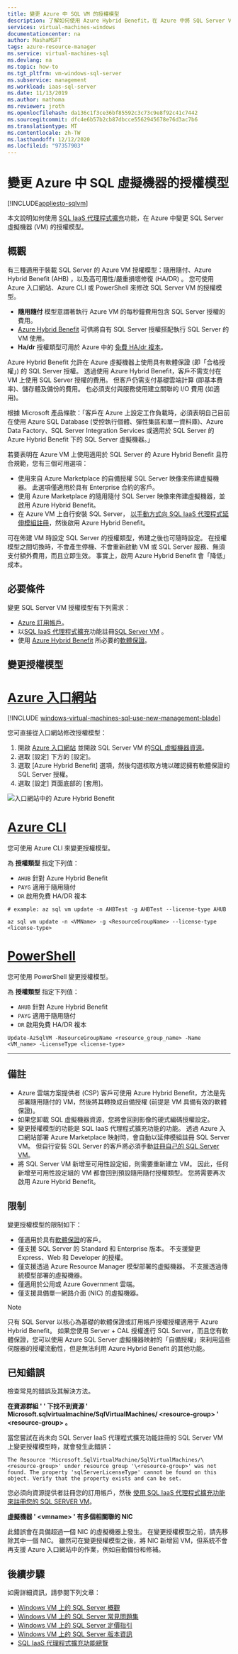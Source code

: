 ```yaml
---
title: 變更 Azure 中 SQL VM 的授權模型
description: 了解如何使用 Azure Hybrid Benefit，在 Azure 中將 SQL Server VM 的授權從隨用隨付切換至自備授權。
services: virtual-machines-windows
documentationcenter: na
author: MashaMSFT
tags: azure-resource-manager
ms.service: virtual-machines-sql
ms.devlang: na
ms.topic: how-to
ms.tgt_pltfrm: vm-windows-sql-server
ms.subservice: management
ms.workload: iaas-sql-server
ms.date: 11/13/2019
ms.author: mathoma
ms.reviewer: jroth
ms.openlocfilehash: da136c1f3ce36bf85592c3c73c9e8f92c41c7442
ms.sourcegitcommit: dfc4e6b57b2cb87dbcce5562945678e76d3ac7b6
ms.translationtype: MT
ms.contentlocale: zh-TW
ms.lasthandoff: 12/12/2020
ms.locfileid: "97357903"
---
```

# <a name="change-the-license-model-for-a-sql-virtual-machine-in-azure"></a>變更 Azure 中 SQL 虛擬機器的授權模型
[!INCLUDE[appliesto-sqlvm](../../includes/appliesto-sqlvm.md)]


本文說明如何使用 [SQL IaaS 代理程式擴充](./sql-server-iaas-agent-extension-automate-management.md)功能，在 Azure 中變更 SQL Server 虛擬機器 (VM) 的授權模型。

## <a name="overview"></a>概觀

有三種適用于裝載 SQL Server 的 Azure VM 授權模型：隨用隨付、Azure Hybrid Benefit (AHB) ，以及高可用性/嚴重損壞修復 (HA/DR) 。 您可使用 Azure 入口網站、Azure CLI 或 PowerShell 來修改 SQL Server VM 的授權模型。 

- **隨用隨付** 模型意謂著執行 Azure VM 的每秒鐘費用包含 SQL Server 授權的費用。
- [Azure Hybrid Benefit](https://azure.microsoft.com/pricing/hybrid-benefit/) 可供將自有 SQL Server 授權搭配執行 SQL Server 的 VM 使用。 
- **Ha/dr** 授權類型可用於 Azure 中的 [免費 HA/dr 複本](business-continuity-high-availability-disaster-recovery-hadr-overview.md#free-dr-replica-in-azure)。 

Azure Hybrid Benefit 允許在 Azure 虛擬機器上使用具有軟體保證 (即「合格授權」) 的 SQL Server 授權。 透過使用 Azure Hybrid Benefit，客戶不需支付在 VM 上使用 SQL Server 授權的費用。 但客戶仍需支付基礎雲端計算 (即基本費率)、儲存體及備份的費用。 也必須支付與服務使用建立關聯的 I/O 費用 (如適用)。

根據 Microsoft 產品條款：「客戶在 Azure 上設定工作負載時，必須表明自己目前在使用 Azure SQL Database (受控執行個體、彈性集區和單一資料庫)、Azure Data Factory、SQL Server Integration Services 或適用於 SQL Server 的 Azure Hybrid Benefit 下的 SQL Server 虛擬機器。」

若要表明在 Azure VM 上使用適用於 SQL Server 的 Azure Hybrid Benefit 且符合規範，您有三個可用選項：

- 使用來自 Azure Marketplace 的自備授權 SQL Server 映像來佈建虛擬機器。 此選項僅適用於具有 Enterprise 合約的客戶。
- 使用 Azure Marketplace 的隨用隨付 SQL Server 映像來佈建虛擬機器，並啟用 Azure Hybrid Benefit。
- 在 Azure VM 上自行安裝 SQL Server， [以手動方式向 SQL IaaS 代理程式延伸模組註冊](sql-agent-extension-manually-register-single-vm.md)，然後啟用 Azure Hybrid Benefit。

可在佈建 VM 時設定 SQL Server 的授權類型，佈建之後也可隨時設定。 在授權模型之間切換時，不會產生停機、不會重新啟動 VM 或 SQL Server 服務、無須支付額外費用，而且立即生效。 事實上，啟用 Azure Hybrid Benefit 會「降低」成本。

## <a name="prerequisites"></a>必要條件

變更 SQL Server VM 授權模型有下列需求： 

- [Azure 訂用帳戶](https://azure.microsoft.com/free/)。
- 以[SQL IaaS 代理程式擴充](./sql-server-iaas-agent-extension-automate-management.md)功能註冊[SQL Server VM](./create-sql-vm-portal.md) 。
- 使用 [Azure Hybrid Benefit](https://azure.microsoft.com/pricing/hybrid-benefit/) 所必要的[軟體保證](https://www.microsoft.com/licensing/licensing-programs/software-assurance-default)。 


## <a name="change-license-model"></a>變更授權模型

# <a name="azure-portal"></a>[Azure 入口網站](#tab/azure-portal)

[!INCLUDE [windows-virtual-machines-sql-use-new-management-blade](../../../../includes/windows-virtual-machines-sql-new-resource.md)]

您可直接從入口網站修改授權模型： 

1. 開啟 [Azure 入口網站](https://portal.azure.com) 並開啟 SQL Server VM 的[SQL 虛擬機器資源](manage-sql-vm-portal.md#access-the-sql-virtual-machines-resource)。 
1. 選取 [設定] 下方的 [設定]。 
1. 選取 [Azure Hybrid Benefit] 選項，然後勾選核取方塊以確認擁有軟體保證的 SQL Server 授權。 
1. 選取 [設定] 頁面底部的 [套用]。 

![入口網站中的 Azure Hybrid Benefit](./media/licensing-model-azure-hybrid-benefit-ahb-change/ahb-in-portal.png)


# <a name="azure-cli"></a>[Azure CLI](#tab/azure-cli)

您可使用 Azure CLI 來變更授權模型。  

為 **授權類型** 指定下列值：
- `AHUB` 針對 Azure Hybrid Benefit
- `PAYG` 適用于隨用隨付
- `DR` 啟用免費 HA/DR 複本


```azurecli-interactive
# example: az sql vm update -n AHBTest -g AHBTest --license-type AHUB

az sql vm update -n <VMName> -g <ResourceGroupName> --license-type <license-type>
```

# <a name="powershell"></a>[PowerShell](#tab/azure-powershell)

您可使用 PowerShell 變更授權模型。

為 **授權類型** 指定下列值：
- `AHUB` 針對 Azure Hybrid Benefit
- `PAYG` 適用于隨用隨付
- `DR` 啟用免費 HA/DR 複本


```powershell-interactive
Update-AzSqlVM -ResourceGroupName <resource_group_name> -Name <VM_name> -LicenseType <license-type>
```

---

## <a name="remarks"></a>備註

- Azure 雲端方案提供者 (CSP) 客戶可使用 Azure Hybrid Benefit，方法是先部署隨用隨付的 VM，然後將其轉換成自備授權 (前提是 VM 具備有效的軟體保證)。
- 如果您卸載 SQL 虛擬機器資源，您將會回到影像的硬式編碼授權設定。 
- 變更授權模型的功能是 SQL IaaS 代理程式擴充功能的功能。 透過 Azure 入口網站部署 Azure Marketplace 映射時，會自動以延伸模組註冊 SQL Server VM。 但自行安裝 SQL Server 的客戶將必須手動[註冊自己的 SQL Server VM](sql-agent-extension-manually-register-single-vm.md)。 
- 將 SQL Server VM 新增至可用性設定組，則需要重新建立 VM。 因此，任何新增至可用性設定組的 VM 都會回到預設隨用隨付授權類型。 您將需要再次啟用 Azure Hybrid Benefit。 


## <a name="limitations"></a>限制

變更授權模型的限制如下：
   - 僅適用於具有[軟體保證](https://www.microsoft.com/en-us/licensing/licensing-programs/software-assurance-overview)的客戶。
   - 僅支援 SQL Server 的 Standard 和 Enterprise 版本。 不支援變更 Express、Web 和 Developer 的授權。 
   - 僅支援透過 Azure Resource Manager 模型部署的虛擬機器。 不支援透過傳統模型部署的虛擬機器。 
   - 僅適用於公用或 Azure Government 雲端。 
   - 僅支援具備單一網路介面 (NIC) 的虛擬機器。 

> [!Note]
> 只有 SQL Server 以核心為基礎的軟體保證或訂用帳戶授權授權適用于 Azure Hybrid Benefit。 如果您使用 Server + CAL 授權進行 SQL Server，而且您有軟體保證，您可以使用 Azure SQL Server 虛擬機器映射的「自備授權」來利用這些伺服器的授權流動性，但是無法利用 Azure Hybrid Benefit 的其他功能。 

## <a name="known-errors"></a>已知錯誤

檢查常見的錯誤及其解決方法。 

**在資源群組 ' ' 下找不到資源 ' Microsoft.sqlvirtualmachine/SqlVirtualMachines/ \<resource-group> ' \<resource-group> 。**

當您嘗試在尚未向 SQL Server IaaS 代理程式擴充功能註冊的 SQL Server VM 上變更授權模型時，就會發生此錯誤：

`The Resource 'Microsoft.SqlVirtualMachine/SqlVirtualMachines/\<resource-group>' under resource group '\<resource-group>' was not found. The property 'sqlServerLicenseType' cannot be found on this object. Verify that the property exists and can be set.`

您必須向資源提供者註冊您的訂用帳戶，然後 [使用 SQL IaaS 代理程式擴充功能來註冊您的 SQL SERVER VM](sql-agent-extension-manually-register-single-vm.md)。 


**虛擬機器 ' \<vmname\> ' 有多個相關聯的 NIC**

此錯誤會在具備超過一個 NIC 的虛擬機器上發生。 在變更授權模型之前，請先移除其中一個 NIC。 雖然可在變更授權模型之後，將 NIC 新增回 VM，但系統不會再支援 Azure 入口網站中的作業，例如自動備份和修補。 


## <a name="next-steps"></a>後續步驟

如需詳細資訊，請參閱下列文章： 

* [Windows VM 上的 SQL Server 概觀](sql-server-on-azure-vm-iaas-what-is-overview.md)
* [Windows VM 上的 SQL Server 常見問題集](frequently-asked-questions-faq.md)
* [Windows VM 上的 SQL Server 定價指引](pricing-guidance.md)
* [Windows VM 上的 SQL Server 版本資訊](../../database/doc-changes-updates-release-notes.md)
* [SQL IaaS 代理程式擴充功能總覽](./sql-server-iaas-agent-extension-automate-management.md)
